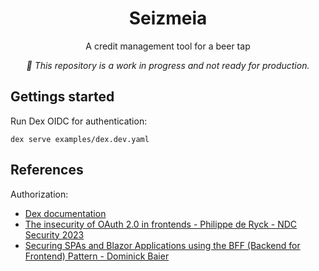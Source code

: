 <h1 align="center">Seizmeia</h1>

<div align="center">
<p>A credit management tool for a beer tap</p>
<p><i>🚧 This repository is a work in progress and not ready for production.</i></p>
</div>

## Gettings started

Run Dex OIDC for authentication:

```console
dex serve examples/dex.dev.yaml
```

## References

Authorization:

- [Dex documentation](https://dexidp.io/docs/)
- [The insecurity of OAuth 2.0 in frontends - Philippe de Ryck - NDC Security 2023](https://youtu.be/OpFN6gmct8c)
- [Securing SPAs and Blazor Applications using the BFF (Backend for Frontend) Pattern - Dominick Baier](https://youtu.be/hWJuX-8Ur2k)